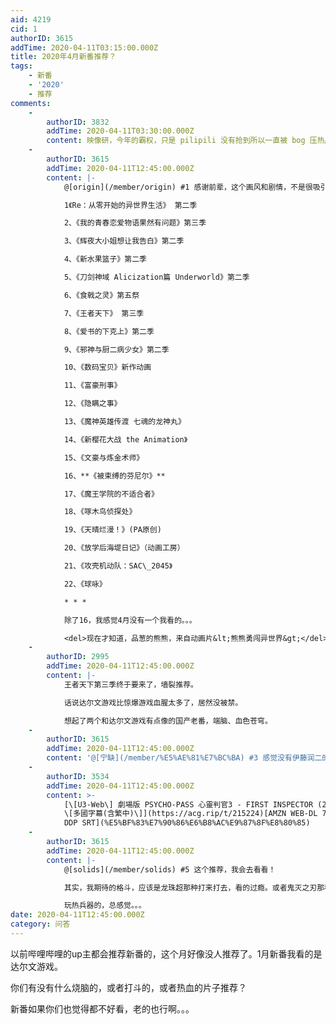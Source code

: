 ```yaml
---
aid: 4219
cid: 1
authorID: 3615
addTime: 2020-04-11T03:15:00.000Z
title: 2020年4月新番推荐？
tags:
    - 新番
    - '2020'
    - 推荐
comments:
    -
        authorID: 3832
        addTime: 2020-04-11T03:30:00.000Z
        content: 映像研，今年的霸权，只是 pilipili 没有抢到所以一直被 bog 压热度
    -
        authorID: 3615
        addTime: 2020-04-11T12:45:00.000Z
        content: |-
            @[origin](/member/origin) #1 感谢前辈，这个画风和剧情，不是很吸引我

            1《Re：从零开始的异世界生活》 第二季

            2、《我的青春恋爱物语果然有问题》第三季

            3、《辉夜大小姐想让我告白》第二季

            4、《新水果篮子》第二季

            5、《刀剑神域 Alicization篇 Underworld》第二季

            6、《食戟之灵》第五祭

            7、《王者天下》 第三季

            8、《爱书的下克上》第二季

            9、《邪神与厨二病少女》第二季

            10、《数码宝贝》新作动画

            11、《富豪刑事》

            12、《隐瞒之事》

            13、《魔神英雄传渡 七魂的龙神丸》

            14、《新樱花大战 the Animation》

            15、《文豪与炼金术师》

            16、**《被束缚的芬尼尔》**

            17、《魔王学院的不适合者》

            18、《啄木鸟侦探处》

            19、《天晴烂漫！》(PA原创)

            20、《放学后海堤日记》（动画工房）

            21、《攻壳机动队：SAC\_2045》

            22、《球咏》

            * * *

            除了16，我感觉4月没有一个我看的。。。

            <del>现在才知道，品葱的熊熊，来自动画片&lt;熊熊勇闯异世界&gt;</del>
    -
        authorID: 2995
        addTime: 2020-04-11T12:45:00.000Z
        content: |-
            王者天下第三季终于要来了，墙裂推荐。

            话说达尔文游戏比惊爆游戏血腥太多了，居然没被禁。

            想起了两个和达尔文游戏有点像的国产老番，端脑、血色苍穹。
    -
        authorID: 3615
        addTime: 2020-04-11T12:45:00.000Z
        content: '@[宁缺](/member/%E5%AE%81%E7%BC%BA) #3 感觉没有伊藤润二的尺度大，富江系列，你能接受，达尔文游戏算什么'
    -
        authorID: 3534
        addTime: 2020-04-11T12:45:00.000Z
        content: >-
            [\[U3-Web\] 劇場版 PSYCHO-PASS 心靈判官3 - FIRST INSPECTOR (2020)
            \[多國字幕(含繁中)\]](https://acg.rip/t/215224)[AMZN WEB-DL 720p AVC AAC
            DDP SRT](%E5%BF%83%E7%90%86%E6%B8%AC%E9%87%8F%E8%80%85)
    -
        authorID: 3615
        addTime: 2020-04-11T12:45:00.000Z
        content: |-
            @[solids](/member/solids) #5 这个推荐，我会去看看！

            其实，我期待的格斗，应该是龙珠超那种打来打去，看的过瘾。或者鬼灭之刃那种。

            玩热兵器的，总感觉。。。
date: 2020-04-11T12:45:00.000Z
category: 问答
---
```


以前哔哩哔哩的up主都会推荐新番的，这个月好像没人推荐了。1月新番我看的是达尔文游戏。

你们有没有什么烧脑的，或者打斗的，或者热血的片子推荐？

新番如果你们也觉得都不好看，老的也行啊。。。
